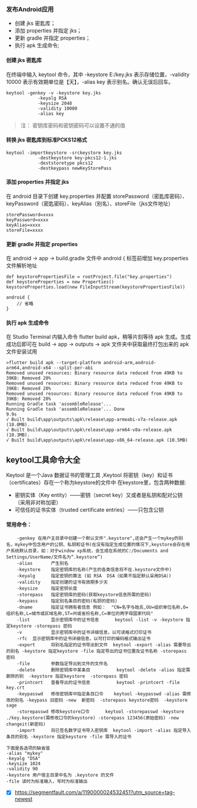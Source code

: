 ### 发布Android应用

- 创建 jks 密匙库；
- 添加 properties 并指定 jks；
- 更新 gradle 并指定 properties；
- 执行 apk 生成命令;

#### 创建 jks 密匙库
在终端中输入 keytool 命令，其中 -keystore E:/key.jks 表示存储位置，-validity 10000 表示有效期单位是【天】，-alias key 表示别名。确认无误后回车。
```
keytool -genkey -v -keystore key.jks
			-keyalg RSA
			-keysize 2048
			-validity 10000
			-alias key
```
> 注： 密钥库密码和密钥密码可以设置不通的值

#### 转换 jks 密匙库到标准PCKS12格式
```
keytool -importkeystore -srckeystore key.jks
			-destkeystore key-pkcs12-1.jks
			-deststoretype pkcs12
			-destkeypass newKeyStorePass
```

#### 添加 properties 并指定 jks
在 android 目录下创建 key.properties 并配置 storePassword（密匙库密码）、keyPassword（密匙密码）、keyAlias（别名）、storeFile（jks文件地址）
```
storePassword=xxxx
keyPassword=xxxx
keyAlias=xxxx
storeFile=xxxx
```

#### 更新 gradle 并指定 properties
在 android -> app -> build.gradle 文件中 android { 标签前增加 key.properties 文件解析地址
```
def keystorePropertiesFile = rootProject.file("key.properties")
def keystoreProperties = new Properties()
keystoreProperties.load(new FileInputStream(keystorePropertiesFile))

android {
    // 省略
}
```

#### 执行 apk 生成命令
在 Studio Terminal 内输入命令 flutter build apk，稍等片刻等待 apk 生成。生成成功后即可在 build -> app -> outputs -> apk 文件夹中获取最终打包出来的 apk 文件安装试用
```
>flutter build apk --target-platform android-arm,android-arm64,android-x64 --split-per-abi
Removed unused resources: Binary resource data reduced from 49KB to 39KB: Removed 20%
Removed unused resources: Binary resource data reduced from 49KB to 39KB: Removed 20%
Removed unused resources: Binary resource data reduced from 49KB to 39KB: Removed 20%
Running Gradle task 'assembleRelease'...
Running Gradle task 'assembleRelease'... Done                       9.9s
√ Built build\app\outputs\apk\release\app-armeabi-v7a-release.apk (10.0MB).
√ Built build\app\outputs\apk\release\app-arm64-v8a-release.apk (10.3MB).
√ Built build\app\outputs\apk\release\app-x86_64-release.apk (10.5MB)
```

## keytool工具命令大全
Keytool 是一个Java 数据证书的管理工具 ,Keytool 将密钥（key）和证书（certificates）存在一个称为keystore的文件中 在keystore里，包含两种数据:
- 密钥实体（Key entity）——密钥（secret key）又或者是私钥和配对公钥（采用非对称加密） 
- 可信任的证书实体（trusted certificate entries）——只包含公钥

#### 常用命令：
```
	-genkey 在用户主目录中创建一个默认文件".keystore",还会产生一个mykey的别名，mykey中包含用户的公钥、私钥和证书(在没有指定生成位置的情况下,keystore会存在用户系统默认目录，如：对于window xp系统，会生成在系统的C:/Documents and Settings/UserName/文件名为“.keystore”)
	-alias       产生别名
	-keystore    指定密钥库的名称(产生的各类信息将不在.keystore文件中)
	-keyalg      指定密钥的算法 (如 RSA  DSA（如果不指定默认采用DSA）)
	-validity    指定创建的证书有效期多少天
	-keysize     指定密钥长度
	-storepass   指定密钥库的密码(获取keystore信息所需的密码)
	-keypass     指定别名条目的密码(私钥的密码)
	-dname       指定证书拥有者信息 例如：  "CN=名字与姓氏,OU=组织单位名称,O=组织名称,L=城市或区域名称,ST=州或省份名称,C=单位的两字母国家代码"
	-list        显示密钥库中的证书信息      keytool -list -v -keystore 指定keystore -storepass 密码
	-v           显示密钥库中的证书详细信息，以可读格式打印证书
	-rfc  显示密钥库中的证书详细信息，以可打印的编码格式输出证书
	-export      将别名指定的证书导出到文件  keytool -export -alias 需要导出的别名 -keystore 指定keystore -file 指定导出的证书位置及证书名称 -storepass 密码
	-file        参数指定导出到文件的文件名
	-delete      删除密钥库中某条目          keytool -delete -alias 指定需删除的别  -keystore 指定keystore  -storepass 密码
	-printcert   查看导出的证书信息          keytool -printcert -file key.crt
	-keypasswd   修改密钥库中指定条目口令    keytool -keypasswd -alias 需修改的别名 -keypass 旧密码 -new  新密码  -storepass keystore密码  -keystore sage
	-storepasswd 修改keystore口令      keytool -storepasswd -keystore ./key.keystore(需修改口令的keystore) -storepass 123456(原始密码) -new changeit(新密码)
	-import      将已签名数字证书导入密钥库  keytool -import -alias 指定导入条目的别名 -keystore 指定keystore -file 需导入的证书
```

```
下面是各选项的缺省值
-alias "mykey"
-keyalg "DSA"
-keysize 1024
-validity 90
-keystore 用户宿主目录中名为 .keystore 的文件
-file 读时为标准输入，写时为标准输出
```

-[x] https://segmentfault.com/a/1190000024532451?utm_source=tag-newest
